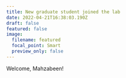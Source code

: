 ```yaml
---
title: New graduate student joined the lab
date: 2022-04-21T16:38:03.190Z
draft: false
featured: false
image:
  filename: featured
  focal_point: Smart
  preview_only: false
---
```

Welcome, Mahzabeen!